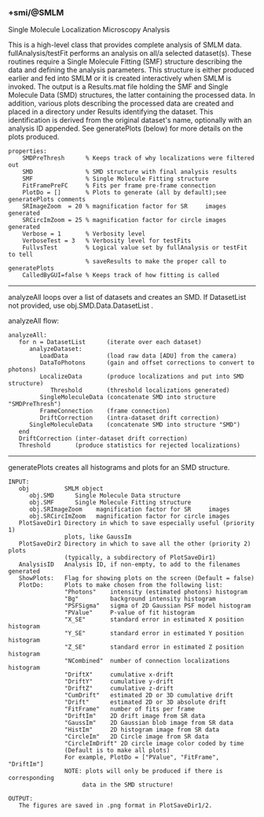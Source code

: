 ### +smi/@SMLM

Single Molecule Localization Microscopy Analysis

This is a high-level class that provides complete analysis of SMLM data.
fullAnalysis/testFit performs an analysis on all/a selected dataset(s).
These routines require a Single Molecule Fitting (SMF) structure describing
the data and defining the analysis parameters.  This structure is either
produced earlier and fed into SMLM or it is created interactively when SMLM
is invoked.  The output is a Results.mat file holding the SMF and Single
Molecule Data (SMD) structures, the latter containing the processed data.  In
addition, various plots describing the processed data are created and placed
in a directory under Results identifying the dataset.  This identification is
derived from the original dataset's name, optionally with an analysis ID
appended.  See generatePlots (below) for more details on the plots produced.

```
properties:
    SMDPreThresh      % Keeps track of why localizations were filtered out
    SMD               % SMD structure with final analysis results
    SMF               % Single Molecule Fitting structure
    FitFramePreFC     % Fits per frame pre-frame connection
    PlotDo = []       % Plots to generate (all by default);see generatePlots comments
    SRImageZoom  = 20 % magnification factor for SR     images generated
    SRCircImZoom = 25 % magnification factor for circle images generated
    Verbose = 1       % Verbosity level
    VerboseTest = 3   % Verbosity level for testFits
    FullvsTest        % Logical value set by fullAnalysis or testFit to tell
                      % saveResults to make the proper call to generatePlots
    CalledByGUI=false % Keeps track of how fitting is called
```

---

analyzeAll loops over a list of datasets and creates an SMD.
If DatasetList not provided, use obj.SMD.Data.DatasetList .

analyzeAll flow:

```
analyzeAll:
   for n = DatasetList      (iterate over each dataset)
      analyzeDataset:
         LoadData           (load raw data [ADU] from the camera)
         DataToPhotons      (gain and offset corrections to convert to photons)
         LocalizeData       (produce localizations and put into SMD structure)
            Threshold       (threshold localizations generated)
         SingleMoleculeData (concatenate SMD into structure "SMDPreThresh")
         FrameConnection    (frame connection)
         DriftCorrection    (intra-dataset drift correction)
      SingleMoleculeData    (concatenate SMD into structure "SMD")
   end
   DriftCorrection (inter-dataset drift correction)
   Threshold       (produce statistics for rejected localizations)
```

---

generatePlots creates all histograms and plots for an SMD structure.

```
INPUT:
   obj          SMLM object
      obj.SMD      Single Molecule Data structure
      obj.SMF      Single Molecule Fitting structure
      obj.SRImageZoom    magnification factor for SR     images
      obj.SRCircImZoom   magnification factor for circle images
   PlotSaveDir1 Directory in which to save especially useful (priority 1)
                plots, like GaussIm
   PlotSaveDir2 Directory in which to save all the other (priority 2) plots
                (typically, a subdirectory of PlotSaveDir1)
   AnalysisID   Analysis ID, if non-empty, to add to the filenames generated
   ShowPlots:   Flag for showing plots on the screen (Default = false)
   PlotDo:      Plots to make chosen from the following list:
                "Photons"    intensity (estimated photons) histogram
                "Bg"         background intensity histogram
                "PSFSigma"   sigma of 2D Gaussian PSF model histogram
                "PValue"     P-value of fit histogram
                "X_SE"       standard error in estimated X position histogram
                "Y_SE"       standard error in estimated Y position histogram
                "Z_SE"       standard error in estimated Z position histogram
                "NCombined"  number of connection localizations histogram
                "DriftX"     cumulative x-drift
                "DriftY"     cumulative y-drift
                "DriftZ"     cumulative z-drift
                "CumDrift"   estimated 2D or 3D cumulative drift
                "Drift"      estimated 2D or 3D absolute drift
                "FitFrame"   number of fits per frame
                "DriftIm"    2D drift image from SR data
                "GaussIm"    2D Gaussian blob image from SR data
                "HistIm"     2D histogram image from SR data
                "CircleIm"   2D Circle image from SR data
                "CircleImDrift" 2D circle image color coded by time
                (Default is to make all plots)
                For example, PlotDo = ["PValue", "FitFrame", "DriftIm"]
                NOTE: plots will only be produced if there is corresponding
                     data in the SMD structure!

OUTPUT:
   The figures are saved in .png format in PlotSaveDir1/2.
```
